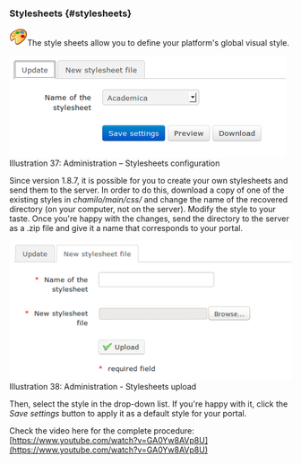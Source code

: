 ### Stylesheets {#stylesheets}

![](../../assets/graficos17.png)The style sheets allow you to define your platform&#039;s global visual style.

![](../../assets/images20.png)Illustration 37: Administration – Stylesheets configuration

Since version 1.8.7, it is possible for you to create your own stylesheets and send them to the server. In order to do this, download a copy of one of the existing styles in _chamilo/main/css/_ and change the name of the recovered directory (on your computer, not on the server). Modify the style to your taste. Once you&#039;re happy with the changes, send the directory to the server as a .zip file and give it a name that corresponds to your portal.

![](../../assets/images21.png)Illustration 38: Administration - Stylesheets upload

Then, select the style in the drop-down list. If you&#039;re happy with it, click the _Save settings_ button to apply it as a default style for your portal.

Check the video here for the complete procedure: [https://www.youtube.com/watch?v=GA0Yw8AVp8U](https://www.youtube.com/watch?v=GA0Yw8AVp8U)